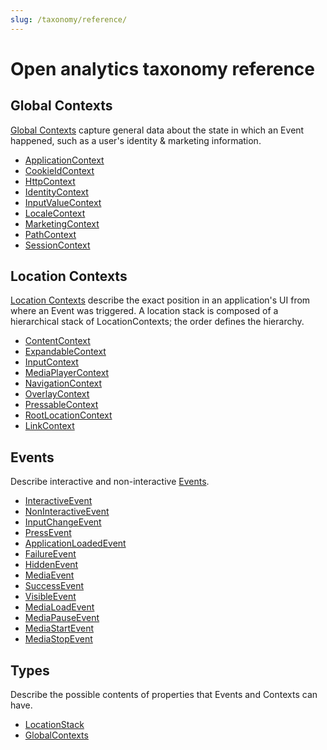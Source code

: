 ```yaml
---
slug: /taxonomy/reference/
---
```


# Open analytics taxonomy reference

## Global Contexts
[Global Contexts](/taxonomy/reference/global-contexts/overview.md) capture general data about the state in which an Event happened, such as a user's identity & marketing information.

* [ApplicationContext](./global-contexts/ApplicationContext.md)
* [CookieIdContext](./global-contexts/CookieIdContext.md)
* [HttpContext](./global-contexts/HttpContext.md)
* [IdentityContext](./global-contexts/IdentityContext.md)
* [InputValueContext](./global-contexts/InputValueContext.md)
* [LocaleContext](./global-contexts/LocaleContext.md)
* [MarketingContext](./global-contexts/MarketingContext.md)
* [PathContext](./global-contexts/PathContext.md)
* [SessionContext](./global-contexts/SessionContext.md)

## Location Contexts
[Location Contexts](/taxonomy/reference/location-contexts/overview.md) describe the exact position in an application's UI from where an Event was triggered. A location stack is composed of a hierarchical stack of LocationContexts; the order defines the hierarchy.

* [ContentContext](./location-contexts/ContentContext.md)
* [ExpandableContext](./location-contexts/ExpandableContext.md)
* [InputContext](./location-contexts/InputContext.md)
* [MediaPlayerContext](./location-contexts/MediaPlayerContext.md)
* [NavigationContext](./location-contexts/NavigationContext.md)
* [OverlayContext](./location-contexts/OverlayContext.md)
* [PressableContext](./location-contexts/PressableContext.md)
* [RootLocationContext](./location-contexts/RootLocationContext.md)
* [LinkContext](./location-contexts/LinkContext.md)

## Events
Describe interactive and non-interactive [Events](/taxonomy/reference/events/overview.md).

* [InteractiveEvent](./events/InteractiveEvent.md)
* [NonInteractiveEvent](./events/NonInteractiveEvent.md)
* [InputChangeEvent](./events/InputChangeEvent.md)
* [PressEvent](./events/PressEvent.md)
* [ApplicationLoadedEvent](./events/ApplicationLoadedEvent.md)
* [FailureEvent](./events/FailureEvent.md)
* [HiddenEvent](./events/HiddenEvent.md)
* [MediaEvent](./events/MediaEvent.md)
* [SuccessEvent](./events/SuccessEvent.md)
* [VisibleEvent](./events/VisibleEvent.md)
* [MediaLoadEvent](./events/MediaLoadEvent.md)
* [MediaPauseEvent](./events/MediaPauseEvent.md)
* [MediaStartEvent](./events/MediaStartEvent.md)
* [MediaStopEvent](./events/MediaStopEvent.md)

## Types
Describe the possible contents of properties that Events and Contexts can have.
* [LocationStack](/taxonomy/reference/types/LocationStack.md)
* [GlobalContexts](/taxonomy/reference/types/GlobalContexts.md)
